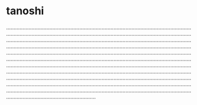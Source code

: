 # tanoshi
................................................................................................................................................................................................................................................................................................................................................................................................................................................................................................................................................................................................................................................................................................................................................................................................................................................................................................................................................................................................................................................................................................................................................................................................................................................................................................................................................................................................................................................................................